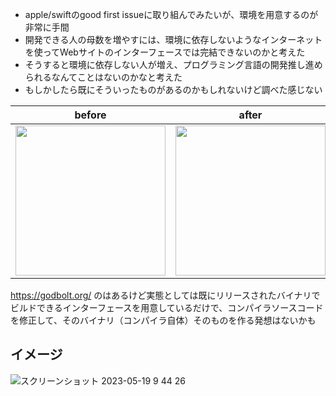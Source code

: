 - apple/swiftのgood first issueに取り組んでみたいが、環境を用意するのが非常に手間
- 開発できる人の母数を増やすには、環境に依存しないようなインターネットを使ってWebサイトのインターフェースでは完結できないのかと考えた
- そうすると環境に依存しない人が増え、プログラミング言語の開発推し進められるなんてことはないのかなと考えた
- もしかしたら既にそういったものがあるのかもしれないけど調べた感じない

|before|after|
|---|---|
|<img src="https://github.com/takeshi-1000/my_memo/assets/16571394/82bd2fd1-0855-4477-bb6c-c40a09aa5bf6" width="240">|<img src="https://github.com/takeshi-1000/my_memo/assets/16571394/8638ee18-5c4c-4bf2-bd8b-eeafd455dc06" width="240">|

https://godbolt.org/ のはあるけど実態としては既にリリースされたバイナリでビルドできるインターフェースを用意しているだけで、コンパイラソースコードを修正して、そのバイナリ（コンパイラ自体）そのものを作る発想はないかも

## イメージ

![スクリーンショット 2023-05-19 9 44 26](https://github.com/takeshi-1000/my_memo/assets/16571394/f42b6a22-026f-4494-9327-c1d3375f653c)



